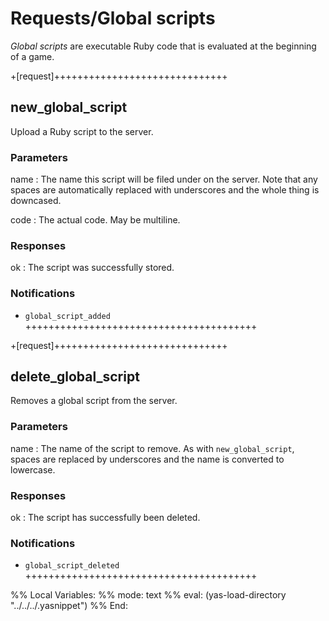Requests/Global scripts
=======================

_Global scripts_ are executable Ruby code that is evaluated at the
beginning of a game.

+[request]++++++++++++++++++++++++++++++
## new_global_script

Upload a Ruby script to the server.

### Parameters

name
: The name this script will be filed under on the server. Note that
  any spaces are automatically replaced with underscores and the whole
  thing is downcased.

code
: The actual code. May be multiline.

### Responses

ok
: The script was successfully stored.

### Notifications

* `global_script_added`
++++++++++++++++++++++++++++++++++++++++

+[request]++++++++++++++++++++++++++++++
## delete_global_script

Removes a global script from the server.

### Parameters

name
: The name of the script to remove. As with `new_global_script`,
  spaces are replaced by underscores and the name is converted to
  lowercase.

### Responses

ok
: The script has successfully been deleted.

### Notifications

* `global_script_deleted`
++++++++++++++++++++++++++++++++++++++++

%% Local Variables:
%% mode: text
%% eval: (yas-load-directory "../../../.yasnippet")
%% End:
